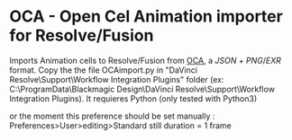 # OCA - Open Cel Animation importer for Resolve/Fusion

Imports Animation cells to Resolve/Fusion from [OCA](https://rxlaboratory.org/tools/oca), a *JSON* + *PNG*/*EXR* format.
Copy the the file OCAimport.py in "DaVinci Resolve\Support\Workflow Integration Plugins" folder
(ex: C:\ProgramData\Blackmagic Design\DaVinci Resolve\Support\Workflow Integration Plugins).
It requieres Python (only tested with Python3)

or the moment this preference should be set manually :
Preferences>User>editing>Standard still duration = 1 frame
